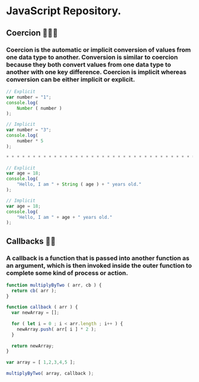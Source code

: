 # JavaScript Repository.

## Coercion 🔢🆎🆗

### Coercion is the automatic or implicit conversion of values from one data type to another. Conversion is similar to coercion because they both convert values from one data type to another with one key difference. Coercion is implicit whereas conversion can be either implicit or explicit.

```js
// Explicit
var number = "1";
console.log( 
    Number ( number ) 
);

// Implicit
var number = "3";
console.log( 
    number * 5
);

* * * * * * * * * * * * * * * * * * * * * * * * * * * * * * * * * * * * * * * *

// Explicit
var age = 18;
console.log( 
    "Hello, I am " + String ( age ) + " years old."
);

// Implicit
var age = 18;
console.log(
    "Hello, I am " + age + " years old."
);
```

## Callbacks 📲🔙

### A callback is a function that is passed into another function as an argument, which is then invoked inside the outer function to complete some kind of process or action.

```js
function multiplyByTwo ( arr, cb ) {
  return cb( arr );
}
  
function callback ( arr ) {
  var newArray = [];
    
  for ( let i = 0 ; i < arr.length ; i++ ) {
    newArray.push( arr[ i ] * 2 );
  }
    
  return newArray;
}
  
var array = [ 1,2,3,4,5 ];
  
multiplyByTwo( array, callback );
```
